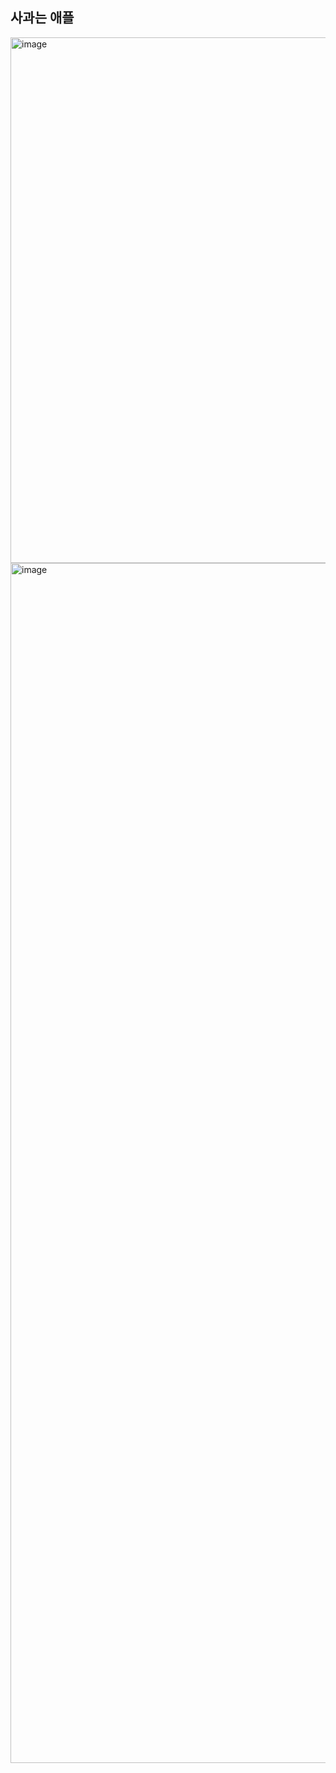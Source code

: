 <h2>사과는 애플</h2>

<img width="841" alt="image" src="https://github.com/choeseonmin/AppleToy/assets/129834569/9adfe123-5c27-4f49-a759-68409656b910">
<img width="1920" alt="image" src="https://github.com/choeseonmin/AppleToy/assets/129834569/1564f3e0-c9a7-4952-a050-e02bf7f75617">



